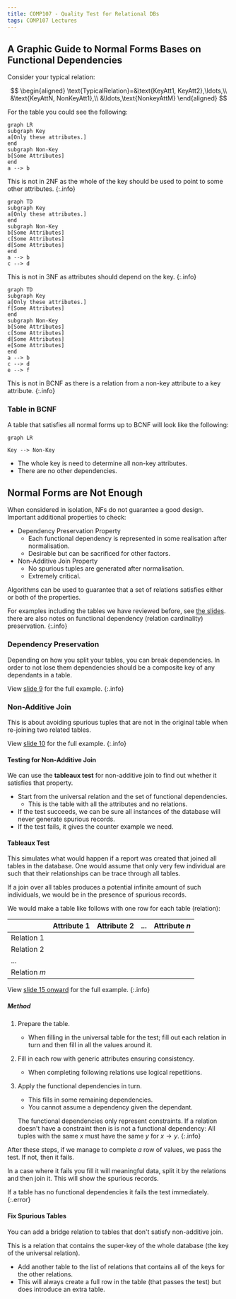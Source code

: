 ```yaml
---
title: COMP107 - Quality Test for Relational DBs
tags: COMP107 Lectures
---
```

## A Graphic Guide to Normal Forms Bases on Functional Dependencies

Consider your typical relation:

$$
\begin{aligned}
\text{TypicalRelation}=&\text{KeyAtt1, KeyAtt2},\ldots,\\
&\text{KeyAttN, NonKeyAtt1},\\
&\ldots,\text{NonkeyAttM}
\end{aligned}
$$

For the table you could see the following:

```mermaid
graph LR
subgraph Key
a[Only these attributes.]
end
subgraph Non-Key
b[Some Attributes]
end
a --> b
```

This is not in 2NF as the whole of the key should be used to point to some other attributes.
{:.info}

```mermaid
graph TD
subgraph Key
a[Only these attributes.]
end
subgraph Non-Key
b[Some Attributes]
c[Some Attributes]
d[Some Attributes]
end
a --> b
c --> d
```

This is not in 3NF as attributes should depend on the key.
{:.info}

```mermaid
graph TD
subgraph Key
a[Only these attributes.]
f[Some Attributes]
end
subgraph Non-Key
b[Some Attributes]
c[Some Attributes]
d[Some Attributes]
e[Some Attributes]
end
a --> b
c --> d
e --> f
```

This is not in BCNF as there is a relation from a non-key attribute to a key attribute.
{:.info}

### Table in BCNF
A table that satisfies  all normal forms up to BCNF will look like the following:

```mermaid
graph LR

Key --> Non-Key
```

* The whole key is need to determine all non-key attributes.
* There are no other dependencies.

## Normal Forms are Not Enough
When considered in isolation, NFs do not guarantee a good design. Important additional properties to check:

* Dependency Preservation Property
	* Each functional dependency is represented in some realisation after normalisation.
	* Desirable but can be sacrificed for other factors.
* Non-Additive Join Property
	* No spurious tuples are generated after normalisation.
	* Extremely critical.

Algorithms can be used to guarantee that a set of relations satisfies either or both of the properties.

For examples including the tables we have reviewed before, see [the slides]({{site.baseurl}}/assets/comp107/lectures/2020-12-11-1.pdf). there are also notes on functional dependency (relation cardinality) preservation.
{:.info}

### Dependency Preservation
Depending on how you split your tables, you can break dependencies. In order to not lose them dependencies should be a composite key of any dependants in a table.

View [slide 9]({{site.baseurl}}/assets/comp107/lectures/2020-12-11-1.pdf) for the full example.
{:.info}

### Non-Additive Join
This is about avoiding spurious tuples that are not in the original table when re-joining two related tables.

View [slide 10]({{site.baseurl}}/assets/comp107/lectures/2020-12-11-1.pdf) for the full example.
{:.info}

#### Testing for Non-Additive Join
We can use the **tableaux test** for non-additive join to find out whether it satisfies that property.

* Start from the universal relation and the set of functional dependencies.
	* This is the table with all the attributes and no relations.
* If the test succeeds, we can be sure all instances of the database will never generate spurious records.
* If the test fails, it gives the counter example we need.

#### Tableaux Test
This simulates what would happen if a report was created that joined all tables in the database. One would assume that only very few individual are such that their relationships can be trace through all tables.

If a join over all tables produces a potential infinite amount of such individuals, we would be in the presence of spurious records.

We would make a table like follows with one row for each table (relation):

| | Attribute 1 | Attribute 2 | ... | Attribute $n$ |
| --- | --- | --- | --- | --- |
| Relation 1 | | | | |
| Relation 2 | | | | |
| ... | | | | |
| Relation $m$ | | | | |

View [slide 15 onward]({{site.baseurl}}/assets/comp107/lectures/2020-12-11-1.pdf) for the full example.
{:.info}

##### Method

1. Prepare the table.
	* When filling in the universal table for the test; fill out each relation in turn and then fill in all the values around it.
1. Fill in each row with generic attributes ensuring consistency.
	*  When completing following relations use logical repetitions.
1. Apply the functional dependencies in turn.
	* This fills in some remaining dependencies.
	* You cannot assume a dependency given the dependant.
	
	The functional dependencies only represent constraints. If a relation doesn't have a constraint then is is not a functional dependency: All tuples with the same $x$ must have the same $y$ for $x\rightarrow y$.
	{:.info}

After these steps, if we manage to complete *a* row of values, we pass the test. If not, then it fails.

In a case where it fails you fill it will meaningful data, split it by the relations and then join it. This will show the spurious records.

If a table has no functional dependencies it fails the test immediately.
{:.error}

#### Fix Spurious Tables
You can add a bridge relation to tables that don't satisfy non-additive join.

This is a relation that contains the super-key of the whole database (the key of the universal relation).

* Add another table to the list of relations that contains all of the keys for the other relations.
* This will always create a full row in the table (that passes the test) but does introduce an extra table.
